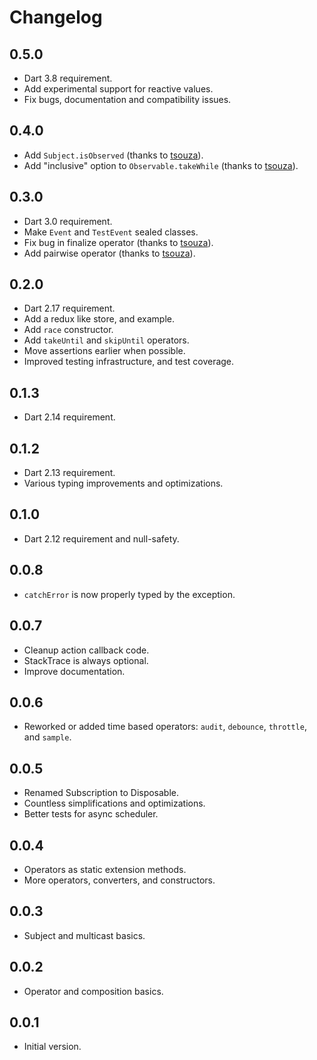 # Changelog

## 0.5.0

- Dart 3.8 requirement.
- Add experimental support for reactive values.
- Fix bugs, documentation and compatibility issues.

## 0.4.0

- Add `Subject.isObserved` (thanks to [tsouza](https://github.com/tsouza)).
- Add "inclusive" option to `Observable.takeWhile` (thanks to [tsouza](https://github.com/tsouza)).

## 0.3.0

- Dart 3.0 requirement.
- Make `Event` and `TestEvent` sealed classes.
- Fix bug in finalize operator (thanks to [tsouza](https://github.com/tsouza)).
- Add pairwise operator (thanks to [tsouza](https://github.com/tsouza)).

## 0.2.0

- Dart 2.17 requirement.
- Add a redux like store, and example.
- Add `race` constructor.
- Add `takeUntil` and `skipUntil` operators.
- Move assertions earlier when possible.
- Improved testing infrastructure, and test coverage.

## 0.1.3

- Dart 2.14 requirement.

## 0.1.2

- Dart 2.13 requirement.
- Various typing improvements and optimizations.

## 0.1.0

- Dart 2.12 requirement and null-safety.

## 0.0.8

- `catchError` is now properly typed by the exception.

## 0.0.7

- Cleanup action callback code.
- StackTrace is always optional.
- Improve documentation.

## 0.0.6

- Reworked or added time based operators: `audit`, `debounce`, `throttle`, and `sample`.

## 0.0.5

- Renamed Subscription to Disposable.
- Countless simplifications and optimizations.
- Better tests for async scheduler.

## 0.0.4

- Operators as static extension methods.
- More operators, converters, and constructors.

## 0.0.3

- Subject and multicast basics.

## 0.0.2

- Operator and composition basics.

## 0.0.1

- Initial version.
